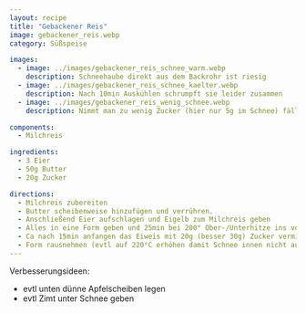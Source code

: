 ```yaml
---
layout: recipe
title: "Gebackener Reis"
image: gebackener_reis.webp
category: Süßspeise

images:
  - image: ../images/gebackener_reis_schnee_warm.webp
    description: Schneehaube direkt aus dem Backrohr ist riesig
  - image: ../images/gebackener_reis_schnee_kaelter.webp
    description: Nach 10min Auskühlen schrumpft sie leider zusammen
  - image: ../images/gebackener_reis_wenig_schnee.webp
    description: Nimmt man zu wenig Zucker (hier nur 5g im Schnee) fällt er leider komplett zusammen (evtl war er auch zu breit verstrichen bzw nicht fest genug)

components:
  - Milchreis

ingredients:
  - 3 Eier
  - 50g Butter
  - 20g Zucker

directions:
  - Milchreis zubereiten
  - Butter scheibenweise hinzufügen und verrühren.
  - Anschließend Eier aufschlagen und Eigelb zum Milchreis geben
  - Alles in eine Form geben und 25min bei 200° Ober-/Unterhitze ins vorgeheizte Backrohr geben
  - Ca nach 15min anfangen das Eiweis mit 20g (besser 30g) Zucker vermischen und festen Schnee schlagen (d.h. nach 20min kommt Schnee dazu)
  - Form rausnehmen (evtl auf 220°C erhöhen damit Schnee innen nicht austrocknet), Schnee drauf verteilen und nochmal 5min ins Backrohr geben (sind in Summe 25min)
---
```


Verbesserungsideen:

- evtl unten dünne Apfelscheiben legen
- evtl Zimt unter Schnee geben
